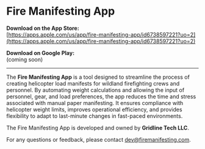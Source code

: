 # Fire Manifesting App

**Download on the App Store:**  
[https://apps.apple.com/us/app/fire-manifesting-app/id6738597221?uo=2](https://apps.apple.com/us/app/fire-manifesting-app/id6738597221?uo=2)  

**Download on Google Play:**  
(coming soon)

---

The **Fire Manifesting App** is a tool designed to streamline the process of creating helicopter load manifests for wildland firefighting crews and personnel. By automating weight calculations and allowing the input of personnel, gear, and load preferences, the app reduces the time and stress associated with manual paper manifesting. It ensures compliance with helicopter weight limits, improves operational efficiency, and provides flexibility to adapt to last-minute changes in fast-paced environments.

The Fire Manifesting App is developed and owned by **Gridline Tech LLC**.

For any questions or feedback, please contact [dev@firemanifesting.com](mailto:dev@firemanifesting.com).
